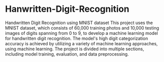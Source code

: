 # Hanwritten-Digit-Recognition
Handwritten Digit Recognition using MNIST dataset 
This project uses the MNIST dataset, which consists of 60,000 training photos and 10,000 testing images of digits spanning from 0 to 9, to develop a machine learning model for handwritten digit recognition. The model's high digit categorization accuracy is achieved by utilizing a variety of machine learning approaches, using machine learning. The project is divided into multiple sections, including model training, evaluation, and data preprocessing. 
